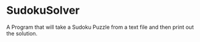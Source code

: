 # SudokuSolver
A Program that will take a Sudoku Puzzle from a text file and then print out the solution.
